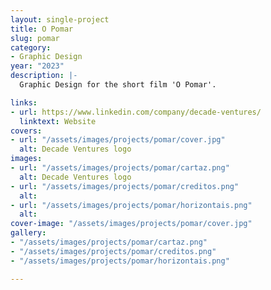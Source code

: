 ```yaml
---
layout: single-project
title: O Pomar
slug: pomar
category:
- Graphic Design
year: "2023"
description: |-
  Graphic Design for the short film 'O Pomar'.

links:
- url: https://www.linkedin.com/company/decade-ventures/
  linktext: Website
covers:
- url: "/assets/images/projects/pomar/cover.jpg"
  alt: Decade Ventures logo
images:
- url: "/assets/images/projects/pomar/cartaz.png"
  alt: Decade Ventures logo
- url: "/assets/images/projects/pomar/creditos.png"
  alt: 
- url: "/assets/images/projects/pomar/horizontais.png"
  alt: 
cover-image: "/assets/images/projects/pomar/cover.jpg"
gallery:
- "/assets/images/projects/pomar/cartaz.png"
- "/assets/images/projects/pomar/creditos.png"
- "/assets/images/projects/pomar/horizontais.png"

---
```

